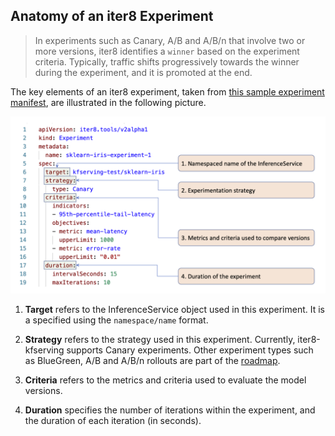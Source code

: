 ## Anatomy of an iter8 Experiment

> In experiments such as Canary, A/B and A/B/n that involve two or more versions, iter8 identifies a `winner` based on the experiment criteria. Typically, traffic shifts progressively towards the winner during the experiment, and it is promoted at the end.

The key elements of an iter8 experiment, taken from [this sample experiment manifest](../samples/experiments/example1.yaml), are illustrated in the following picture.

![Anatomy of an experiment](images/experimentanatomy.png)

1. **Target** refers to the InferenceService object used in this experiment. It is a specified using the `namespace/name` format.

2. **Strategy** refers to the strategy used in this experiment. Currently, iter8-kfserving supports Canary experiments. Other experiment types such as BlueGreen, A/B and A/B/n rollouts are part of the [roadmap](roadmap.md).

3. **Criteria** refers to the metrics and criteria used to evaluate the model versions.

4. **Duration** specifies the number of iterations within the experiment, and the duration of each iteration (in seconds).
